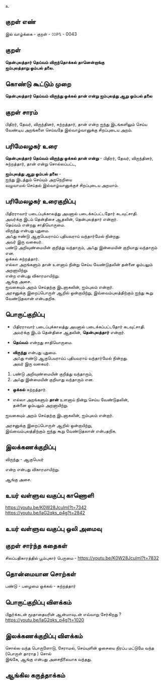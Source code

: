 உ

## குறள் எண் 

இல் வாழ்க்கை - குறள் - ௦௦௪௩ - 0043  

## குறள் 

**தென்புலத்தார் தெய்வம் விருந்தொக்கல் தானென்றாங்கு  
ஐம்புலத்தாறு ஓம்பல் தலை.**  

## கொண்டு கூட்டும் முறை

**தென்புலத்தார் தெய்வம் விருந்து ஒக்கல் தான் என்று ஐம்புலத்து ஆறு ஓம்பல் தலை**   

## குறள் சாரம் 

பிதிரர், தேவர், விருந்தினர், சுற்றத்தார், தான் என்ற ஐந்து இடங்களிலும் செய்ய வேண்டிய அறங்களை செய்வதே இல்வாழ்வானுக்கு சிறப்புடைய அறம். 


## பரிமேலழகர் உரை

**தென்புலத்தார் தெய்வம் விருந்து ஒக்கல் தான் என்று** - பிதிரர், தேவர், விருந்தினர், சுற்றத்தார், தான் என்று சொல்லப்பட்ட,  

**ஐம்புலத்து ஆறு ஓம்பல் தலை** -  
ஐந்து இடத்தும் செய்யும் அறநெறியை  
வழுவாமல் செய்தல் இல்வாழ்வானுக்குச் சிறப்புடைய அறமாம். 

## பரிமேலழகர் உரைகுறிப்பு   

பிதிரராவார் படைப்புக்காலத்து அயனால் படைக்கப்பட்டதோர் கடவுட்சாதி.  
அவர்க்கு இடம் தென்திசை ஆதலின், தென்புலத்தார் என்றார்.  
தெய்வம் என்றது சாதியொருமை.  
விருந்து என்பது புதுமை.  
அஃது ஈண்டு ஆகுபெயராய்ப் புதியவராய் வந்தார்மேல் நின்றது.  
அவர் இரு வகையர்.  
பண்டு அறிவுண்மையின் குறித்து வந்தாரும், அஃது இன்மையின் குறியாது வந்தாரும் என.  
ஒக்கல் சுற்றத்தார்.  
எல்லா அறங்களும் தான் உளனாய் நின்று செய்ய வேண்டுதலின் தன்னை ஓம்பலும் அறனாயிற்று.  
என்ற என்பது விகாரமாயிற்று.  
ஆங்கு அசை.  
ஐவகையும் அறம் செய்தற்கு இடனாகலின், ஐம்புலம் என்றார்.  
அரசனுக்கு இறைப்பொருள் ஆறில் ஒன்றாயிற்று, இவ்வைம்புலத்திற்கும் ஐந்து கூறு வேண்டுதலான் என்பதறிக. 

## பொருட்குறிப்பு 

* பிதிரராவார் படைப்புக்காலத்து அயனால் படைக்கப்பட்டதோர் கடவுட்சாதி.  
 அவர்க்கு இடம் தென்திசை ஆதலின், **தென்புலத்தார்** என்றார். 

* **தெய்வம்** என்றது சாதியொருமை. 

* **விருந்து** என்பது புதுமை.  
அஃது ஈண்டு ஆகுபெயராய்ப் புதியவராய் வந்தார்மேல் நின்றது.  
அவர் இரு வகையர்.  
1. பண்டு அறிவுண்மையின் குறித்து வந்தாரும்,  
2. அஃது இன்மையின் குறியாது வந்தாரும் என.  

* **ஒக்கல்** சுற்றத்தார்.  

* எல்லா அறங்களும் **தான்** உளனாய் நின்று செய்ய வேண்டுதலின்,  
தன்னை ஓம்பலும் அறனாயிற்று.  

ஐவகையும் அறம் செய்தற்கு இடனாகலின், ஐம்புலம் என்றார். 

அரசனுக்கு இறைப்பொருள் ஆறில் ஒன்றாயிற்று,  
இவ்வைம்புலத்திற்கும் ஐந்து கூறு வேண்டுதலான் என்பதறிக. 
## இலக்கணக்குறிப்பு  

விருந்து - ஆகுபெயர்  
 
என்ற என்பது விகாரமாயிற்று.  

ஆங்கு அசை.   

## உயர் வள்ளுவ வகுப்பு காணொளி
https://youtu.be/K0W28JculmI?t=7342  
https://youtu.be/IaG2qks_p4g?t=2842

## உயர் வள்ளுவ வகுப்பு ஒலி அமைவு 

 
## குறள் சார்ந்த கதைகள் 
சிலப்பதிகாரத்தில் பூம்புகார் பெருமை - https://youtu.be/K0W28JculmI?t=7832

## தொன்மையான சொற்கள்

பண்டு - பழைமை 
ஒக்கல் - சுற்றத்தார் 

## பொருட்குறிப்பு விளக்கம்
பிதுர்க்கடன் மூதாதையரின் ஆன்மாவுடன் எவ்வாறு சேர்கிறது ? https://youtu.be/IaG2qks_p4g?t=1020 

## இலக்கணக்குறிப்பு விளக்கம்

சொல்ல வந்த பொருளோடு, சேராமல்,	செய்யுளின் ஓசையை நிரப்ப மட்டுமே	வந்த (பொருள் தாராத ) சொல்				
இங்கே, ஆங்கு என்பது அசைநிலையாக வந்தது.



## ஆங்கில கருத்தாக்கம் 



